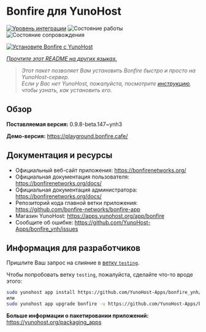 <!--
Важно: этот README был автоматически сгенерирован <https://github.com/YunoHost/apps/tree/master/tools/readme_generator>
Он НЕ ДОЛЖЕН редактироваться вручную.
-->

# Bonfire для YunoHost

[![Уровень интеграции](https://dash.yunohost.org/integration/bonfire.svg)](https://ci-apps.yunohost.org/ci/apps/bonfire/) ![Состояние работы](https://ci-apps.yunohost.org/ci/badges/bonfire.status.svg) ![Состояние сопровождения](https://ci-apps.yunohost.org/ci/badges/bonfire.maintain.svg)

[![Установите Bonfire с YunoHost](https://install-app.yunohost.org/install-with-yunohost.svg)](https://install-app.yunohost.org/?app=bonfire)

*[Прочтите этот README на других языках.](./ALL_README.md)*

> *Этот пакет позволяет Вам установить Bonfire быстро и просто на YunoHost-сервер.*  
> *Если у Вас нет YunoHost, пожалуйста, посмотрите [инструкцию](https://yunohost.org/install), чтобы узнать, как установить его.*

## Обзор



**Поставляемая версия:** 0.9.8-beta.147~ynh3

**Демо-версия:** <https://playground.bonfire.cafe/>
## Документация и ресурсы

- Официальный веб-сайт приложения: <https://bonfirenetworks.org/>
- Официальная документация пользователя: <https://bonfirenetworks.org/docs/>
- Официальная документация администратора: <https://bonfirenetworks.org/docs/>
- Репозиторий кода главной ветки приложения: <https://github.com/bonfire-networks/bonfire-app>
- Магазин YunoHost: <https://apps.yunohost.org/app/bonfire>
- Сообщите об ошибке: <https://github.com/YunoHost-Apps/bonfire_ynh/issues>

## Информация для разработчиков

Пришлите Ваш запрос на слияние в [ветку `testing`](https://github.com/YunoHost-Apps/bonfire_ynh/tree/testing).

Чтобы попробовать ветку `testing`, пожалуйста, сделайте что-то вроде этого:

```bash
sudo yunohost app install https://github.com/YunoHost-Apps/bonfire_ynh/tree/testing --debug
или
sudo yunohost app upgrade bonfire -u https://github.com/YunoHost-Apps/bonfire_ynh/tree/testing --debug
```

**Больше информации о пакетировании приложений:** <https://yunohost.org/packaging_apps>
